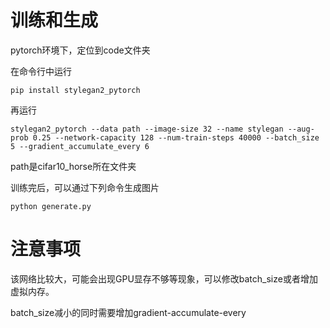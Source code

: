# 训练和生成

pytorch环境下，定位到code文件夹

在命令行中运行

```
pip install stylegan2_pytorch
```

再运行

```
stylegan2_pytorch --data path --image-size 32 --name stylegan --aug-prob 0.25 --network-capacity 128 --num-train-steps 40000 --batch_size 5 --gradient_accumulate_every 6
```

path是cifar10_horse所在文件夹

训练完后，可以通过下列命令生成图片

```
python generate.py
```

# 注意事项

该网络比较大，可能会出现GPU显存不够等现象，可以修改batch_size或者增加虚拟内存。

batch_size减小的同时需要增加gradient-accumulate-every